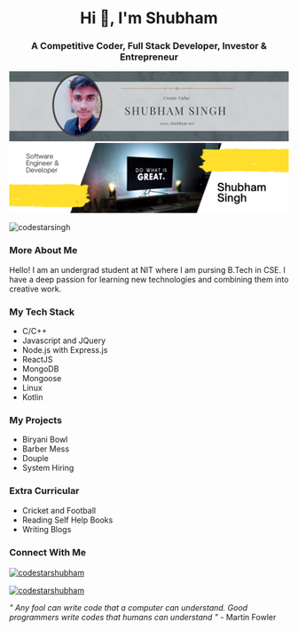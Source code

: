 <h1 align="center">Hi 👋, I'm Shubham</h1>
<h3 align="center">A Competitive Coder, Full Stack Developer, Investor & Entrepreneur</h3>

![image](top-image.png)
![image](github-header.png)

<p align="left"> <img src="https://komarev.com/ghpvc/?username=codestarsingh&label=Profile%20views&color=0e75b6&style=flat" alt="codestarsingh" /> </p>

<h3 align="left">More About Me</h3>
<p>Hello! I am an undergrad student at NIT where I am pursing B.Tech in CSE. I have a deep passion for learning new technologies and combining them into creative work.</p>

<h3 align="left">My Tech Stack</h3>
<ul>
  <li>C/C++</li>
  <li>Javascript and JQuery</li>
  <li>Node.js with Express.js</li>
  <li>ReactJS</li>
  <li>MongoDB</li>
  <li>Mongoose</li>
  <li>Linux</li>
  <li>Kotlin</li>
</ul>

<h3 align="left">My Projects</h3>
<ul>
  <li>Biryani Bowl</li>
  <li>Barber Mess</li>
  <li>Douple</li>
  <li>System Hiring</li>
</ul>

<h3 align="left">Extra Curricular</h3>
<ul>
  <li>Cricket and Football</li>
  <li>Reading Self Help Books</li>
  <li>Writing Blogs</li>
</ul>

<h3 align="left">Connect With Me</h3>
<p align="left">
<a href="https://twitter.com/codestarshubham" target="blank"><img align="center" src="https://raw.githubusercontent.com/rahuldkjain/github-profile-readme-generator/master/src/images/icons/Social/twitter.svg" alt="codestarshubham" height="30" width="40" /></a>
  
<a href="https://linkedin.com/in/codestarshubham" target="blank"><img align="center" src="https://raw.githubusercontent.com/rahuldkjain/github-profile-readme-generator/master/src/images/icons/Social/linked-in-alt.svg" alt="codestarshubham" height="30" width="40" /></a>
</p>

_" Any fool can write code that a computer can understand. Good programmers write codes that humans can understand "_  - Martin Fowler

